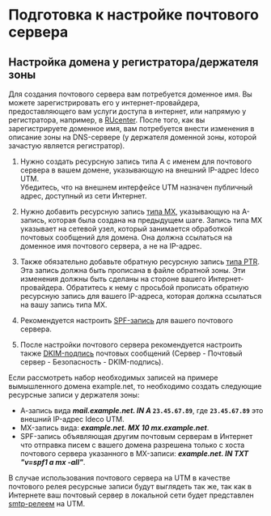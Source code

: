 # Подготовка к настройке почтового сервера

## Настройка домена у регистратора/держателя зоны

Для создания почтового сервера вам потребуется доменное имя. Вы можете
зарегистрировать его у интернет-провайдера, предоставляющего вам
услуги доступа в интернет, или напрямую у регистратора, например,
в [RUcenter](http://nic.ru/). После того, как вы зарегистрируете
доменное имя, вам потребуется внести изменения в описание зоны на
DNS-сервере (у держателя доменной зоны, которой зачастую является
регистратор).

1.  Нужно создать ресурсную запись типа А с именем для почтового сервера
    в вашем домене, указывающую на внешний IP-адрес Ideco UTM.  
    Убедитесь, что на внешнем интерфейсе UTM назначен публичный адрес,
    доступный из сети Интернет. 

2.  Нужно добавить ресурсную запись [типа
    MX](https://ru.wikipedia.org/wiki/%D0%97%D0%B0%D0%BF%D0%B8%D1%81%D1%8C_MX),
    указывающую на A-запись, которая была создана на предыдущем шаге.
    Запись типа MX указывает на сетевой узел, который занимается
    обработкой почтовых сообщений для домена. Она должна ссылаться
    на доменное имя почтового сервера, а не на IP-адрес.

3.  Также обязательно добавьте обратную ресурсную запись [типа
    PTR](https://ru.wikipedia.org/wiki/%D0%9E%D0%B1%D1%80%D0%B0%D1%82%D0%BD%D1%8B%D0%B9_%D0%B7%D0%B0%D0%BF%D1%80%D0%BE%D1%81_DNS).
    Эта запись должна быть прописана в файле обратной зоны. Эти
    изменения должны быть сделаны на стороне вашего
    Интернет-провайдера. Обратитесь к нему с просьбой
    прописать обратную ресурсную запись для вашего IP-адреса,
    которая должна ссылаться на вашу запись типа MX.

4.  Рекомендуется
    настроить [SPF-запись](https://www.reg.ru/support/pochta_general/pochta-reg-ru/nastroyka-spf-ptr-i-dkim-zapisey/kak-nastroit-spf-zapis) для
    вашего почтового сервера.

5.  После настройки почтового сервера рекомендуется настроить
    также [DKIM-подпись](https://ru.wikipedia.org/wiki/DomainKeys_Identified_Mail) почтовых
    сообщений (Сервер - Почтовый сервер - Безопасность - DKIM-подпись).

Если рассмотреть набор необходимых записей на примере вымышленного
домена example.net, то необходимо создать следующие ресурсные
записи у держателя зоны:

  - А-запись вида ***mail.example.net. IN A* `23.45.67.89`**,
    где **`23.45.67.89`** это внешний IP-адрес Ideco UTM.
  - MX-запись вида: ***example.net. MX 10 mx.example.net***.
  - SPF-запись объявляющая другим почтовым серверам в Интернет что
    отправка писем с вашего домена разрешена только с хоста
    почтового сервера указанного в MX-записи: ***example.net. IN
    TXT "v=spf1 a mx -all"***. 

В случае использования почтового сервера на UTM в качестве почтового
релея ресурсные записи будут выглядеть так же, так как в Интернете
ваш почтовый сервер в локальной сети будет представлен
[smtp-релеем](Настройка_почтового_релея_для_публикации_сервера_в_локальной_сети)
на UTM.

